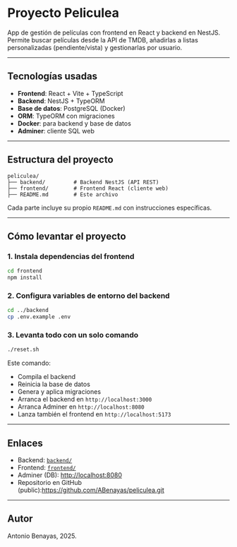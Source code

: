 # Proyecto Peliculea

App de gestión de películas con frontend en React y backend en NestJS. Permite buscar películas desde la API de TMDB, añadirlas a listas personalizadas (pendiente/vista) y gestionarlas por usuario.

---

## Tecnologías usadas

- **Frontend**: React + Vite + TypeScript
- **Backend**: NestJS + TypeORM
- **Base de datos**: PostgreSQL (Docker)
- **ORM**: TypeORM con migraciones
- **Docker**: para backend y base de datos
- **Adminer**: cliente SQL web

---

## Estructura del proyecto

```
peliculea/
├── backend/         # Backend NestJS (API REST)
├── frontend/        # Frontend React (cliente web)
├── README.md        # Este archivo
```

Cada parte incluye su propio `README.md` con instrucciones específicas.

---

## Cómo levantar el proyecto

### 1. Instala dependencias del frontend

```bash
cd frontend
npm install
```

### 2. Configura variables de entorno del backend

```bash
cd ../backend
cp .env.example .env
```

### 3. Levanta todo con un solo comando

```bash
./reset.sh
```

Este comando:

- Compila el backend
- Reinicia la base de datos
- Genera y aplica migraciones
- Arranca el backend en `http://localhost:3000`
- Arranca Adminer en `http://localhost:8080`
- Lanza también el frontend en `http://localhost:5173`

---

## Enlaces

- Backend: [`backend/`](./backend/)
- Frontend: [`frontend/`](./frontend/)
- Adminer (DB): [http://localhost:8080](http://localhost:8080)
- Repositorio en GitHub (public):https://github.com/ABenayas/peliculea.git

---

## Autor

Antonio Benayas, 2025.
